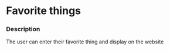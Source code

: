 # Favorite things

### Description
The user can enter their favorite thing and display on the website
